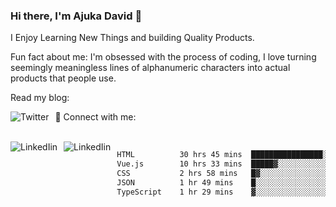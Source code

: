### Hi there, I'm Ajuka David 🥷

I Enjoy Learning New Things and building Quality Products.

Fun fact about me: I'm obsessed with the process of coding, I love turning seemingly meaningless lines of alphanumeric characters into actual products that people use.

Read my blog:

<a href="https://tobit.hashnode.dev/"> <img src="https://img.shields.io/badge/Hashnode-2962FF?style=for-the-badge&logo=hashnode&logoColor=white"
     alt="Twitter"
     style="float: left; margin-right: 10px;" /> </a>


📱 Connect with me: 

<br />
<a href="https://www.linkedin.com/in/david-ajuka-630660144/"> <img src="https://img.shields.io/badge/LinkedIn-0077B5?style=for-the-badge&logo=linkedin&logoColor=white"
     alt="LinkedIin"
     style="float: left; margin-right: 10px;" /> </a> <a href="mailto:ajuka.zephiniah@gmail.com"> <img src="https://img.shields.io/badge/Gmail-D14836?style=for-the-badge&logo=gmail&logoColor=white"
     alt="LinkedIin"
     style="float: left; margin-right: 10px;" /> </a>
     

<!--START_SECTION:waka-->

```txt
HTML          30 hrs 45 mins  ████████████████░░░░░░░░░   64.24 %
Vue.js        10 hrs 33 mins  █████▓░░░░░░░░░░░░░░░░░░░   22.04 %
CSS           2 hrs 58 mins   █▓░░░░░░░░░░░░░░░░░░░░░░░   06.20 %
JSON          1 hr 49 mins    █░░░░░░░░░░░░░░░░░░░░░░░░   03.83 %
TypeScript    1 hr 29 mins    ▓░░░░░░░░░░░░░░░░░░░░░░░░   03.11 %
```

<!--END_SECTION:waka-->
